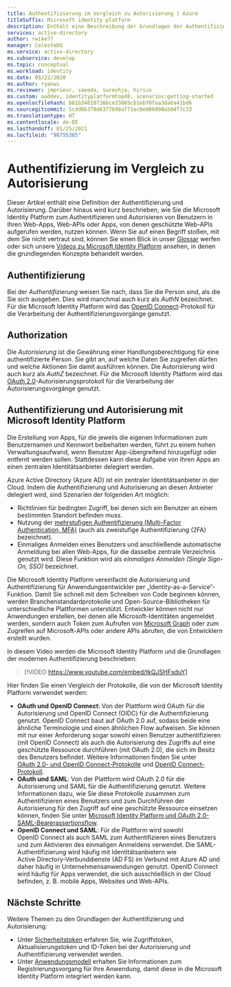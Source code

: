 ```yaml
---
title: Authentifizierung im Vergleich zu Autorisierung | Azure
titleSuffix: Microsoft identity platform
description: Enthält eine Beschreibung der Grundlagen der Authentifizierung und Autorisierung bei der Microsoft Identity Platform.
services: active-directory
author: rwike77
manager: CelesteDG
ms.service: active-directory
ms.subservice: develop
ms.topic: conceptual
ms.workload: identity
ms.date: 05/22/2020
ms.author: ryanwi
ms.reviewer: jmprieur, saeeda, sureshja, hirsin
ms.custom: aaddev, identityplatformtop40, scenarios:getting-started
ms.openlocfilehash: b81b34010736bce33085cb1ebf0faa3da6a41bd6
ms.sourcegitcommit: 5cdd0b378d6377b98af71ec8e886098a504f7c33
ms.translationtype: HT
ms.contentlocale: de-DE
ms.lasthandoff: 01/25/2021
ms.locfileid: "98755385"
---
```

# <a name="authentication-vs-authorization"></a>Authentifizierung im Vergleich zu Autorisierung

Dieser Artikel enthält eine Definition der Authentifizierung und Autorisierung. Darüber hinaus wird kurz beschrieben, wie Sie die Microsoft Identity Platform zum Authentifizieren und Autorisieren von Benutzern in Ihren Web-Apps, Web-APIs oder Apps, von denen geschützte Web-APIs aufgerufen werden, nutzen können. Wenn Sie auf einen Begriff stoßen, mit dem Sie nicht vertraut sind, können Sie einen Blick in unser [Glossar](developer-glossary.md) werfen oder sich unsere [Videos zu Microsoft Identity Platform](identity-videos.md) ansehen, in denen die grundlegenden Konzepte behandelt werden.

## <a name="authentication"></a>Authentifizierung

Bei der *Authentifizierung* weisen Sie nach, dass Sie die Person sind, als die Sie sich ausgeben. Dies wird manchmal auch kurz als *AuthN* bezeichnet. Für die Microsoft Identity Platform wird das [OpenID Connect](https://openid.net/connect/)-Protokoll für die Verarbeitung der Authentifizierungsvorgänge genutzt.

## <a name="authorization"></a>Authorization

Die *Autorisierung* ist die Gewährung einer Handlungsberechtigung für eine authentifizierte Person. Sie gibt an, auf welche Daten Sie zugreifen dürfen und welche Aktionen Sie damit ausführen können. Die Autorisierung wird auch kurz als *AuthZ* bezeichnet. Für die Microsoft Identity Platform wird das [OAuth 2.0](https://oauth.net/2/)-Autorisierungsprotokoll für die Verarbeitung der Autorisierungsvorgänge genutzt.

## <a name="authentication-and-authorization-using-the-microsoft-identity-platform"></a>Authentifizierung und Autorisierung mit Microsoft Identity Platform

Die Erstellung von Apps, für die jeweils die eigenen Informationen zum Benutzernamen und Kennwort beibehalten werden, führt zu einem hohen Verwaltungsaufwand, wenn Benutzer App-übergreifend hinzugefügt oder entfernt werden sollen. Stattdessen kann diese Aufgabe von Ihren Apps an einen zentralen Identitätsanbieter delegiert werden.

Azure Active Directory (Azure AD) ist ein zentraler Identitätsanbieter in der Cloud. Indem die Authentifizierung und Autorisierung an diesen Anbieter delegiert wird, sind Szenarien der folgenden Art möglich:

- Richtlinien für bedingten Zugriff, bei denen sich ein Benutzer an einem bestimmten Standort befinden muss.
- Nutzung der [mehrstufigen Authentifizierung (Multi-Factor Authentication, MFA)](../authentication/concept-mfa-howitworks.md) (auch als zweistufige Authentifizierung (2FA) bezeichnet).
- Einmaliges Anmelden eines Benutzers und anschließende automatische Anmeldung bei allen Web-Apps, für die dasselbe zentrale Verzeichnis genutzt wird. Diese Funktion wird als *einmaliges Anmelden (Single Sign-On, SSO)* bezeichnet.

Die Microsoft Identity Platform vereinfacht die Autorisierung und Authentifizierung für Anwendungsentwickler per „Identity-as-a-Service“-Funktion. Damit Sie schnell mit dem Schreiben von Code beginnen können, werden Branchenstandardprotokolle und Open-Source-Bibliotheken für unterschiedliche Plattformen unterstützt. Entwickler können nicht nur Anwendungen erstellen, bei denen alle Microsoft-Identitäten angemeldet werden, sondern auch Token zum Aufrufen von [Microsoft Graph](https://developer.microsoft.com/graph/) oder zum Zugreifen auf Microsoft-APIs oder andere APIs abrufen, die von Entwicklern erstellt wurden.

In diesem Video werden die Microsoft Identity Platform und die Grundlagen der modernen Authentifizierung beschrieben: 

> [!VIDEO https://www.youtube.com/embed/tkQJSHFsduY]

Hier finden Sie einen Vergleich der Protokolle, die von der Microsoft Identity Platform verwendet werden:

* **OAuth und OpenID Connect**: Von der Plattform wird OAuth für die Autorisierung und OpenID Connect (OIDC) für die Authentifizierung genutzt. OpenID Connect baut auf OAuth 2.0 auf, sodass beide eine ähnliche Terminologie und einen ähnlichen Flow aufweisen. Sie können mit nur einer Anforderung sogar sowohl einen Benutzer authentifizieren (mit OpenID Connect) als auch die Autorisierung des Zugriffs auf eine geschützte Ressource durchführen (mit OAuth 2.0), die sich im Besitz des Benutzers befindet. Weitere Informationen finden Sie unter [OAuth 2.0- und OpenID Connect-Protokolle](active-directory-v2-protocols.md) und [OpenID Connect-Protokoll](v2-protocols-oidc.md).
* **OAuth und SAML**: Von der Plattform wird OAuth 2.0 für die Autorisierung und SAML für die Authentifizierung genutzt. Weitere Informationen dazu, wie Sie diese Protokolle zusammen zum Authentifizieren eines Benutzers und zum Durchführen der Autorisierung für den Zugriff auf eine geschützte Ressource einsetzen können, finden Sie unter [Microsoft Identity Platform und OAuth 2.0-SAML-Bearerassertionsflow](./scenario-token-exchange-saml-oauth.md).
* **OpenID Connect und SAML**: Für die Plattform wird sowohl OpenID Connect als auch SAML zum Authentifizieren eines Benutzers und zum Aktivieren des einmaligen Anmeldens verwendet. Die SAML-Authentifizierung wird häufig mit Identitätsanbietern wie Active Directory-Verbunddienste (AD FS) im Verbund mit Azure AD und daher häufig in Unternehmensanwendungen genutzt. OpenID Connect wird häufig für Apps verwendet, die sich ausschließlich in der Cloud befinden, z. B. mobile Apps, Websites und Web-APIs.

## <a name="next-steps"></a>Nächste Schritte

Weitere Themen zu den Grundlagen der Authentifizierung und Autorisierung:

* Unter [Sicherheitstoken](security-tokens.md) erfahren Sie, wie Zugriffstoken, Aktualisierungstoken und ID-Token bei der Autorisierung und Authentifizierung verwendet werden.
* Unter [Anwendungsmodell](application-model.md) erhalten Sie Informationen zum Registrierungsvorgang für Ihre Anwendung, damit diese in die Microsoft Identity Platform integriert werden kann.